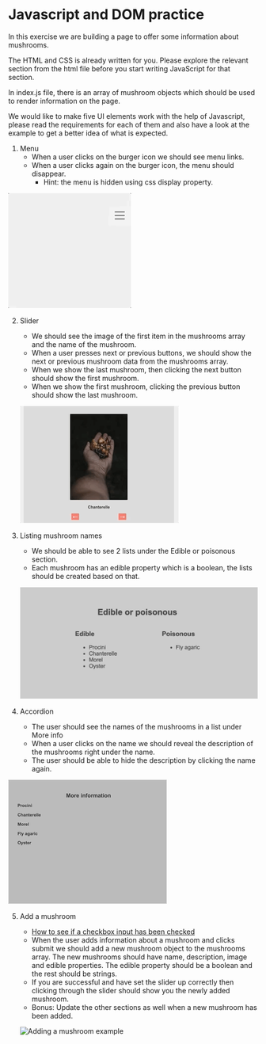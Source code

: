 # Javascript and DOM practice

In this exercise we are building a page to offer some information about mushrooms. 

The HTML and CSS is already written for you.
Please explore the relevant section from the html file before you start writing JavaScript for that section.

In index.js file, there is an array of mushroom objects which should be used to render information on the page.

We would like to make five UI elements work with the help of Javascript, please read the requirements for each of them and also have a look at the example to get a better idea of what is expected.

1. Menu
    - When a user clicks on the burger icon we should see menu links.
    - When a user clicks again on the burger icon, the menu should disappear.
		- Hint: the menu is hidden using css display property.

![Example user interaction with menu](examples/menu.gif "Example interaction with menu")

2. Slider
	- We should see the image of the first item in the mushrooms array and the name of the mushroom.
	- When a user presses next or previous buttons, we should show the next or previous mushroom data from the mushrooms array.
	- When we show the last mushroom, then clicking the next button should show the first mushroom.
	- When we show the first mushroom, clicking the previous button should show the last mushroom.

	![Example user interaction with slider](examples/slider.gif "Example interaction with slider")

3. Listing mushroom names
	- We should be able to see 2 lists under the Edible or poisonous section. 
	- Each mushroom has an edible property which is a boolean, the lists should be created based on that.

	![Lists](examples/lists.png "Lists")

4. Accordion
	- The user should see the names of the mushrooms in a list under More info
	- When a user clicks on the name we should reveal the description of the mushrooms right under the name.
	- The user should be able to hide the description by clicking the name again. 

![Example user interaction with accordion](examples/accordion.gif "Example interaction with accordion")

5. Add a mushroom
	- [How to see if a checkbox input has been checked](https://www.w3schools.com/jsref/prop_checkbox_checked.asp)
	- When the user adds information about a mushroom and clicks submit 
		we should add a new mushroom object to the mushrooms array. 
		The new mushrooms should have name, description, image and edible properties. The edible property should be a boolean and the rest should be strings.
	- If you are successful and have set the slider up correctly then clicking through the slider should show you the newly added mushroom.
	- Bonus: Update the other sections as well when a new mushroom has been added.

	![Adding a mushroom example](examples/add-mushroom.gif "Adding a mushroom example")





